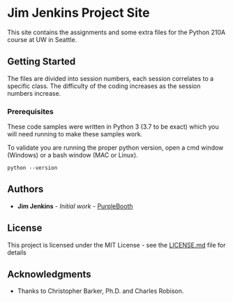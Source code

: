 # Jim Jenkins Project Site

This site contains the assignments and some extra files for the Python 210A course at UW in Seattle.

## Getting Started

The files are divided into session numbers, each session correlates to a specific class. The difficulty of the coding increases as the session numbers increase.

### Prerequisites

These code samples were written in Python 3 (3.7 to be exact) which you will need running to make these samples work.

To validate you are running the proper python version, open a cmd window (Windows) or a bash window (MAC or Linux).

```
python --version
```

## Authors

* **Jim Jenkins** - *Initial work* - [PurpleBooth](https://github.com/PurpleBooth)

## License

This project is licensed under the MIT License - see the [LICENSE.md](LICENSE.md) file for details

## Acknowledgments

* Thanks to Christopher Barker, Ph.D. and Charles Robison.
